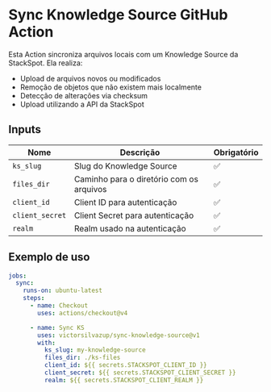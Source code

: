 # Sync Knowledge Source GitHub Action

Esta Action sincroniza arquivos locais com um Knowledge Source da StackSpot. Ela realiza:

- Upload de arquivos novos ou modificados
- Remoção de objetos que não existem mais localmente
- Detecção de alterações via checksum
- Upload utilizando a API da StackSpot

## Inputs

| Nome           | Descrição                                      | Obrigatório |
|----------------|------------------------------------------------|-------------|
| `ks_slug`      | Slug do Knowledge Source                       | ✅           |
| `files_dir`    | Caminho para o diretório com os arquivos       | ✅           |
| `client_id`    | Client ID para autenticação                    | ✅           |
| `client_secret`| Client Secret para autenticação                | ✅           |
| `realm`        | Realm usado na autenticação                    | ✅           |

## Exemplo de uso

```yaml
jobs:
  sync:
    runs-on: ubuntu-latest
    steps:
      - name: Checkout
        uses: actions/checkout@v4

      - name: Sync KS
        uses: victorsilvazup/sync-knowledge-source@v1
        with:
          ks_slug: my-knowledge-source
          files_dir: ./ks-files
          client_id: ${{ secrets.STACKSPOT_CLIENT_ID }}
          client_secret: ${{ secrets.STACKSPOT_CLIENT_SECRET }}
          realm: ${{ secrets.STACKSPOT_CLIENT_REALM }}
